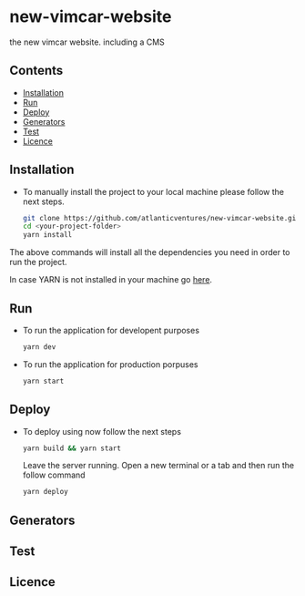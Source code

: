 # new-vimcar-website 
the new vimcar website. including a CMS  

## Contents

- [Installation](#installation)
- [Run](#run)
- [Deploy](#deploy)
- [Generators](#generators)
- [Test](#test)
- [Licence](#licence)

## Installation
* To manually install the project to your local machine please follow the next steps.
    ``` sh
    git clone https://github.com/atlanticventures/new-vimcar-website.git <your-project-folder> 
    cd <your-project-folder> 
    yarn install
    ```
The above commands will install all the dependencies you need in order to run the project.

In case YARN is not installed in your machine go [here](https://yarnpkg.com/lang/en/docs/install/).

## Run
* To run the application for developent purposes 
    ``` sh
    yarn dev
    ```
* To run the application for production porpuses 
    ``` sh
    yarn start
    ```
## Deploy 
* To deploy using now follow the next steps

    ``` sh
    yarn build && yarn start
    ```
    Leave the server running.
    Open a new terminal or a tab and then run the follow command
    
    ``` sh
    yarn deploy
    ```
 
## Generators

## Test 

## Licence